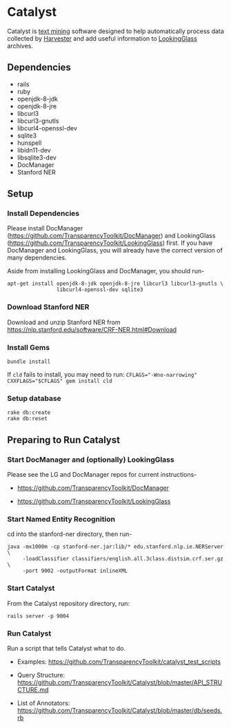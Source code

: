 Catalyst
========

Catalyst is [text mining](https://en.wikipedia.org/wiki/Text_mining) software
designed to help automatically process data collected by
[Harvester](https://github.com/TransparencyToolkit/Harvester) and add useful
information to
[LookingGlass](https://github.com/TransparencyToolkit/LookingGlass)
archives.


## Dependencies

* rails
* ruby 
* openjdk-8-jdk
* openjdk-8-jre
* libcurl3
* libcurl3-gnutls
* libcurl4-openssl-dev
* sqlite3
* hunspell
* libidn11-dev
* libsqlite3-dev
* DocManager
* Stanford NER

## Setup

### Install Dependencies

Please install DocManager (https://github.com/TransparencyToolkit/DocManager)
and LookingGlass (https://github.com/TransparencyToolkit/LookingGlass)
first. If you have DocManager and LookingGlass, you will already have the
correct version of many dependencies.

Aside from installing LookingGlass and DocManager, you should run-
```shell
apt-get install openjdk-8-jdk openjdk-8-jre libcurl3 libcurl3-gnutls \
                libcurl4-openssl-dev sqlite3
```
### Download Stanford NER

Download and unzip Stanford NER from https://nlp.stanford.edu/software/CRF-NER.html#Download

### Install Gems

```shell
bundle install
```

If `cld` fails to install, you may need to run: `CFLAGS="-Wno-narrowing" CXXFLAGS="$CFLAGS" gem install cld`

### Setup database

```shell
rake db:create
rake db:reset
```

## Preparing to Run Catalyst

### Start DocManager and (optionally) LookingGlass

Please see the LG and DocManager repos for current instructions-

* https://github.com/TransparencyToolkit/DocManager

* https://github.com/TransparencyToolkit/LookingGlass

### Start Named Entity Recognition

cd into the stanford-ner directory, then run-
```shell
java -mx1000m -cp stanford-ner.jar:lib/* edu.stanford.nlp.ie.NERServer \
     -loadClassifier classifiers/english.all.3class.distsim.crf.ser.gz \
     -port 9002 -outputFormat inlineXML
```

### Start Catalyst

From the Catalyst repository directory, run:
```shell
rails server -p 9004
```

### Run Catalyst

Run a script that tells Catalyst what to do.

* Examples: https://github.com/TransparencyToolkit/catalyst_test_scripts

* Query Structure: https://github.com/TransparencyToolkit/Catalyst/blob/master/API_STRUCTURE.md

* List of Annotators: https://github.com/TransparencyToolkit/Catalyst/blob/master/db/seeds.rb




